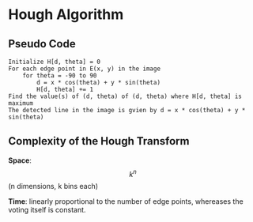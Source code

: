 # Hough Algorithm

## Pseudo Code

```
Initialize H[d, theta] = 0
For each edge point in E(x, y) in the image
	for theta = -90 to 90
		d = x * cos(theta) + y * sin(theta)
		H[d, theta] += 1
Find the value(s) of (d, theta) of (d, theta) where H[d, theta] is maximum
The detected line in the image is gvien by d = x * cos(theta) + y * sin(theta)
```

## Complexity of the Hough Transform

**Space**: $$k^n$$ (n dimensions, k bins each)

**Time**: linearly proportional to the number of edge points, whereases the voting itself is constant.

